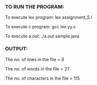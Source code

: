 ### TO RUN THE PROGRAM:
To execute lex program: lex assignment_5.l

To execute c program:   gcc lex.yy.c

To execute a.out: 	 ./a.out sample.java

### OUTPUT:
The no. of lines in the file = 8

The no. of words in the file = 27

The no. of characters in the file = 115
